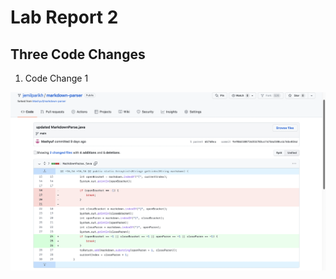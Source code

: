 # Lab Report 2

## Three Code Changes

1. Code Change 1

![Image](https://github.com/jemilparikh/Cse15L-LabReports/blob/4eaf6d524b294389951beeb8b6696babe49b5bf3/Screen%20Shot%202022-04-24%20at%2011.08.51%20PM.png)


